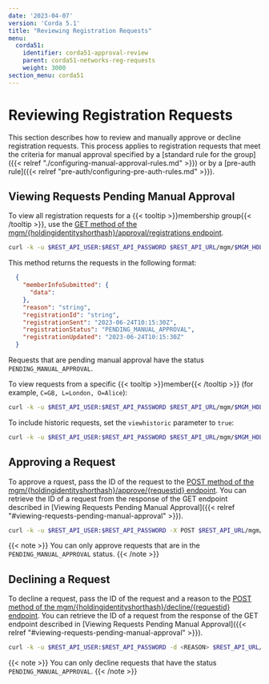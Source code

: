 ```yaml
---
date: '2023-04-07'
version: 'Corda 5.1'
title: "Reviewing Registration Requests"
menu:
  corda51:
    identifier: corda51-approval-review
    parent: corda51-networks-reg-requests
    weight: 3000
section_menu: corda51
---
```

# Reviewing Registration Requests
This section describes how to review and manually approve or decline registration requests. This process applies to registration requests that meet the criteria for manual approval specified by a [standard rule for the group]({{< relref "./configuring-manual-approval-rules.md" >}}) or by a [pre-auth rule]({{< relref "pre-auth/configuring-pre-auth-rules.md" >}}). 

## Viewing Requests Pending Manual Approval

To view all registration requests for a {{< tooltip >}}membership group{{< /tooltip >}}, use the [GET method of the
mgm/{holdingidentityshorthash}/approval/registrations endpoint](../../../reference/rest-api/openapi.html#tag/MGM-API/operation/get_mgm__holdingidentityshorthash__registrations).

```bash
curl -k -u $REST_API_USER:$REST_API_PASSWORD $REST_API_URL/mgm/$MGM_HOLDING_ID/approval/registrations
```

This method returns the requests in the following format:
```JSON
  {
    "memberInfoSubmitted": {
      "data": 
    },
    "reason": "string",
    "registrationId": "string",
    "registrationSent": "2023-06-24T10:15:30Z",
    "registrationStatus": "PENDING_MANUAL_APPROVAL",
    "registrationUpdated": "2023-06-24T10:15:30Z"
  }
```

Requests that are pending manual approval have the status `PENDING_MANUAL_APPROVAL`.

To view requests from a specific {{< tooltip >}}member{{< /tooltip >}} (for example, `C=GB, L=London, O=Alice`):

```bash
curl -k -u $REST_API_USER:$REST_API_PASSWORD $REST_API_URL/mgm/$MGM_HOLDING_ID/approval/registrations?requestsubjectx500name=C%3DGB%2C%20L%3DLondon%2C%20O%3DAlice'
```

To include historic requests, set the `viewhistoric` parameter to `true`:

```bash
curl -k -u $REST_API_USER:$REST_API_PASSWORD $REST_API_URL/mgm/$MGM_HOLDING_ID/approval/registrations?requestsubjectx500name=C%3DGB%2C%20L%3DLondon%2C%20O%3DAlice&viewhistoric=true'
```

## Approving a Request

To approve a rquest, pass the ID of the request to the [POST method of the
mgm/{holdingidentityshorthash}/approve/{requestid} endpoint](../../../reference/rest-api/openapi.html#tag/MGM-API/operation/post_mgm__holdingidentityshorthash__approve__requestid_). You can retrieve the ID of a request from the response of the GET endpoint described in [Viewing Requests Pending Manual Approval]({{< relref "#viewing-requests-pending-manual-approval" >}}). 

```bash
curl -k -u $REST_API_USER:$REST_API_PASSWORD -X POST $REST_API_URL/mgm/$MGM_HOLDING_ID/approve/<REQUEST_-_ID>
```
 {{< note >}}
You can only approve requests that are in the `PENDING_MANUAL_APPROVAL` status.
{{< /note >}}

## Declining a Request

To decline a request, pass the ID of the request and a reason to the [POST method of the
mgm/{holdingidentityshorthash}/decline/{requestid} endpoint](../../../reference/rest-api/openapi.html#tag/MGM-API/operation/post_mgm__holdingidentityshorthash__decline__requestid_). You can retrieve the ID of a request from the response of the GET endpoint described in [Viewing Requests Pending Manual Approval]({{< relref "#viewing-requests-pending-manual-approval" >}}). 

```bash
curl -k -u $REST_API_USER:$REST_API_PASSWORD -d <REASON> $REST_API_URL/mgm/$MGM_HOLDING_ID/decline/<REQUEST_-_ID>
```
 {{< note >}}
You can only decline requests that have the status `PENDING_MANUAL_APPROVAL`.
{{< /note >}}